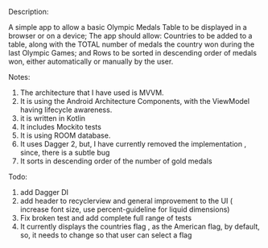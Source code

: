 Description:

A simple app to allow a basic Olympic Medals Table to be displayed in a browser or on a device;
The app should allow:
Countries to be added to a table, along with the TOTAL number of medals the country won during the last Olympic Games; and
Rows to be sorted in descending order of medals won, either automatically or manually by the user.

Notes:

1. The architecture that I have used is MVVM.
2. It is using the Android Architecture Components, with the ViewModel having lifecycle awareness.
3. it is written in Kotlin
4. It includes Mockito tests
5. It is using ROOM database.
6. It uses Dagger 2, but, I have currently removed the implementation , since, there is a subtle bug
7. It sorts in descending order of the number of gold medals

Todo:

1. add Dagger DI
2. add header to recyclerview and general improvement to the UI ( increase font size, use percent-guideline for liquid dimensions)
3. Fix broken test and add complete full range of tests
4. It currently displays the countries flag , as the American flag, by default, so, it needs to change so that 
user can select a flag


